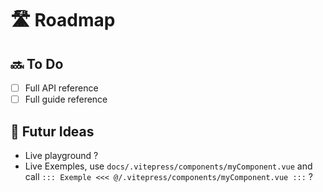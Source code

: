 # 🛣️ Roadmap

## 🔜 To Do
- [ ] Full API reference
- [ ] Full guide reference

## 🧠 Futur Ideas
- Live playground ?
- Live Exemples, use `docs/.vitepress/components/myComponent.vue` and call `::: Exemple <<< @/.vitepress/components/myComponent.vue :::` ?